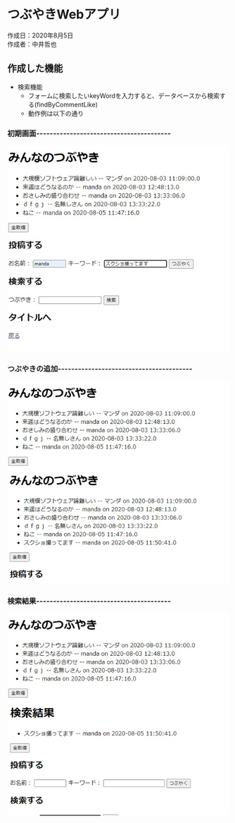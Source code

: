 # つぶやきWebアプリ
作成日：2020年8月5日  
作成者：中井哲也  

## 作成した機能
- 検索機能
  - フォームに検索したいkeyWordを入力すると、データベースから検索する(findByCommentLike)
  - 動作例は以下の通り
  
### 初期画面----------------------------------------

<img src="./readme_pic/つぶやき1.jpg">

### つぶやきの追加----------------------------------------

<img src="./readme_pic/つぶやき2.jpg">

### 検索結果----------------------------------------

<img src="./readme_pic/つぶやき3.jpg">
